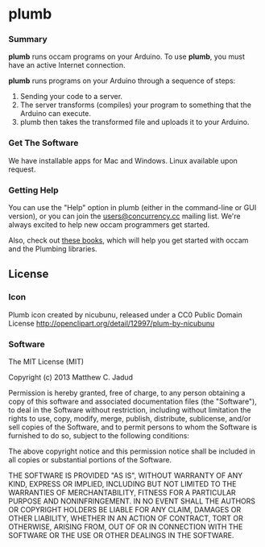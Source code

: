 plumb
=======

### Summary

**plumb** runs occam programs on your Arduino. To use **plumb**, you must have an active Internet connection.

**plumb** runs programs on your Arduino through a sequence of steps:

1. Sending your code to a server.
1. The server transforms (compiles) your program to something that the Arduino can execute.
1. plumb then takes the transformed file and uploads it to your Arduino.

### Get The Software

We have installable apps for Mac and Windows. Linux available upon request.

### Getting Help

You can use the "Help" option in plumb (either in the command-line or GUI version), or you can join the [users@concurrency.cc](#FIXME) mailing list. We're always excited to help new occam programmers get started.

Also, check out [these books](#FIXME), which will help you get started with occam and the Plumbing libraries.

## License

### Icon

Plumb icon created by nicubunu, released under a CC0 Public Domain License
http://openclipart.org/detail/12997/plum-by-nicubunu

### Software

The MIT License (MIT)

Copyright (c) 2013 Matthew C. Jadud

Permission is hereby granted, free of charge, to any person obtaining a copy
of this software and associated documentation files (the "Software"), to deal
in the Software without restriction, including without limitation the rights
to use, copy, modify, merge, publish, distribute, sublicense, and/or sell
copies of the Software, and to permit persons to whom the Software is
furnished to do so, subject to the following conditions:

The above copyright notice and this permission notice shall be included in
all copies or substantial portions of the Software.

THE SOFTWARE IS PROVIDED "AS IS", WITHOUT WARRANTY OF ANY KIND, EXPRESS OR
IMPLIED, INCLUDING BUT NOT LIMITED TO THE WARRANTIES OF MERCHANTABILITY,
FITNESS FOR A PARTICULAR PURPOSE AND NONINFRINGEMENT. IN NO EVENT SHALL THE
AUTHORS OR COPYRIGHT HOLDERS BE LIABLE FOR ANY CLAIM, DAMAGES OR OTHER
LIABILITY, WHETHER IN AN ACTION OF CONTRACT, TORT OR OTHERWISE, ARISING FROM,
OUT OF OR IN CONNECTION WITH THE SOFTWARE OR THE USE OR OTHER DEALINGS IN
THE SOFTWARE.
